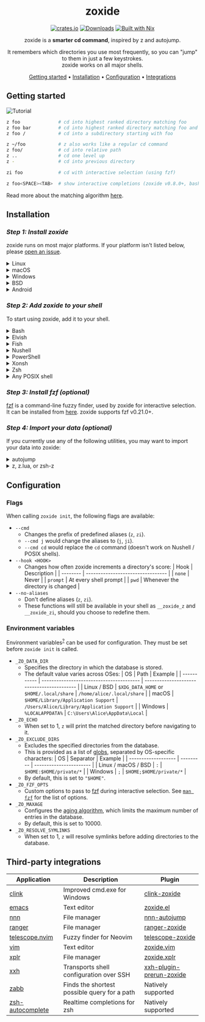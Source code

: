 <!-- markdownlint-configure-file {
  "MD013": {
    "code_blocks": false,
    "tables": false
  },
  "MD033": false,
  "MD041": false
} -->

<div align="center">

# zoxide

[![crates.io][crates.io-badge]][crates.io]
[![Downloads][downloads-badge]][releases]
[![Built with Nix][builtwithnix-badge]][builtwithnix]

zoxide is a **smarter cd command**, inspired by z and autojump.

It remembers which directories you use most frequently, so you can "jump" to
them in just a few keystrokes.<br />
zoxide works on all major shells.

[Getting started](#getting-started) •
[Installation](#installation) •
[Configuration](#configuration) •
[Integrations](#third-party-integrations)

</div>

## Getting started

![Tutorial][tutorial]

```sh
z foo              # cd into highest ranked directory matching foo
z foo bar          # cd into highest ranked directory matching foo and bar
z foo /            # cd into a subdirectory starting with foo

z ~/foo            # z also works like a regular cd command
z foo/             # cd into relative path
z ..               # cd one level up
z -                # cd into previous directory

zi foo             # cd with interactive selection (using fzf)

z foo<SPACE><TAB>  # show interactive completions (zoxide v0.8.0+, bash 4.4+/fish/zsh only)
```

Read more about the matching algorithm [here][algorithm-matching].

## Installation

### *Step 1: Install zoxide*

zoxide runs on most major platforms. If your platform isn't listed below,
please [open an issue][issues].

<details>
<summary>Linux</summary>

To install zoxide, run this command in your terminal:

```sh
curl -sS https://webinstall.dev/zoxide | bash
```

Alternatively, you can use a package manager:

| Distribution       | Repository              | Instructions                                                                                   |
| ------------------ | ----------------------- | ---------------------------------------------------------------------------------------------- |
| ***Any***          | **[crates.io]**         | `cargo install zoxide --locked`                                                                |
| *Any*              | [conda-forge]           | `conda install -c conda-forge zoxide`                                                          |
| *Any*              | [Linuxbrew]             | `brew install zoxide`                                                                          |
| Alpine Linux 3.13+ | [Alpine Linux Packages] | `apk add zoxide`                                                                               |
| Arch Linux         | [Arch Linux Community]  | `pacman -S zoxide`                                                                             |
| CentOS 7+          | [Copr]                  | `dnf copr enable atim/zoxide` <br /> `dnf install zoxide`                                      |
| Debian 11+         | [Debian Packages]       | `apt install zoxide`                                                                           |
| Devuan 4.0+        | [Devuan Packages]       | `apt install zoxide`                                                                           |
| Fedora 32+         | [Fedora Packages]       | `dnf install zoxide`                                                                           |
| Gentoo             | [GURU Overlay]          | `eselect repository enable guru` <br /> `emerge --sync guru` <br /> `emerge app-shells/zoxide` |
| Manjaro            |                         | `pacman -S zoxide`                                                                             |
| NixOS              | [nixpkgs]               | `nix-env -iA nixpkgs.zoxide`                                                                   |
| Parrot OS          |                         | `apt install zoxide`                                                                           |
| Raspbian 11+       | [Raspbian Packages]     | `apt install zoxide`                                                                           |
| Ubuntu 21.04+      | [Ubuntu Packages]       | `apt install zoxide`                                                                           |
| Void Linux         | [Void Linux Packages]   | `xbps-install -S zoxide`                                                                       |

</details>

<details>
<summary>macOS</summary>

To install zoxide, use a package manager:

| Repository      | Instructions                          |
| --------------- | ------------------------------------- |
| **[crates.io]** | `cargo install zoxide --locked`       |
| [conda-forge]   | `conda install -c conda-forge zoxide` |
| [Homebrew]      | `brew install zoxide`                 |
| [MacPorts]      | `port install zoxide`                 |

</details>

<details>
<summary>Windows</summary>

To install zoxide, run this command in your command prompt:

```sh
curl.exe -A "MS" https://webinstall.dev/zoxide | powershell
```

Alternatively, you can use a package manager:

| Repository      | Instructions                          |
| --------------- | ------------------------------------- |
| **[crates.io]** | `cargo install zoxide --locked`       |
| [Chocolatey]    | `choco install zoxide`                |
| [conda-forge]   | `conda install -c conda-forge zoxide` |
| [Scoop]         | `scoop install zoxide`                |

</details>

<details>
<summary>BSD</summary>

To install zoxide, use a package manager:

| Distribution  | Repository      | Instructions                    |
| ------------- | --------------- | ------------------------------- |
| ***Any***     | **[crates.io]** | `cargo install zoxide --locked` |
| DragonFly BSD | [DPorts]        | `pkg install zoxide`            |
| FreeBSD       | [FreshPorts]    | `pkg install zoxide`            |
| NetBSD        | [pkgsrc]        | `pkgin install zoxide`          |

</details>

<details>
<summary>Android</summary>

To install zoxide, use a package manager:

| Repository | Instructions         |
| ---------- | -------------------- |
| [Termux]   | `pkg install zoxide` |

</details>

### *Step 2: Add zoxide to your shell*

To start using zoxide, add it to your shell.

<details>
<summary>Bash</summary>

Add this to your configuration (usually `~/.bashrc`):

```sh
eval "$(zoxide init bash)"
```

</details>

<details>
<summary>Elvish</summary>

Add this to your configuration (usually `~/.elvish/rc.elv`):

```sh
eval (zoxide init elvish | slurp)
```

Note: zoxide only supports elvish v0.16.0 and above.

</details>

<details>
<summary>Fish</summary>

Add this to your configuration (usually `~/.config/fish/config.fish`):

```fish
zoxide init fish | source
```

</details>

<details>
<summary>Nushell</summary>

Add this to your configuration (find it by running `config path` in Nushell):

```toml
startup = ["zoxide init nushell --hook prompt | save ~/.zoxide.nu", "source ~/.zoxide.nu"]
```

Note: zoxide only supports Nushell v0.59.0 and above.

</details>

<details>
<summary>PowerShell</summary>

Add this to your configuration (find it by running `echo $profile` in
PowerShell):

```powershell
# For zoxide v0.8.0+
Invoke-Expression (& {
    $hook = if ($PSVersionTable.PSVersion.Major -lt 6) { 'prompt' } else { 'pwd' }
    (zoxide init --hook $hook powershell | Out-String)
})

# For older versions of zoxide
Invoke-Expression (& {
    $hook = if ($PSVersionTable.PSVersion.Major -lt 6) { 'prompt' } else { 'pwd' }
    (zoxide init --hook $hook powershell) -join "`n"
})
```

</details>

<details>
<summary>Xonsh</summary>

Add this to your configuration (usually `~/.xonshrc`):

```python
execx($(zoxide init xonsh), 'exec', __xonsh__.ctx, filename='zoxide')
```

</details>

<details>
<summary>Zsh</summary>

Add this to your configuration (usually `~/.zshrc`):

```sh
eval "$(zoxide init zsh)"
```

For completions to work, the above line must be added _after_ `compinit` is
called. You may have to rebuild your cache by running `rm ~/.zcompdump*; compinit`.

</details>

<details>
<summary>Any POSIX shell</summary>

Add this to your configuration:

```sh
eval "$(zoxide init posix --hook prompt)"
```

</details>

### *Step 3: Install fzf (optional)*

[fzf] is a command-line fuzzy finder, used by zoxide for interactive
selection. It can be installed from [here][fzf-installation]. zoxide supports
fzf v0.21.0+.

### *Step 4: Import your data (optional)*

If you currently use any of the following utilities, you may want to import
your data into zoxide:

<details>
<summary>autojump</summary>

```sh
zoxide import --from autojump path/to/db
```

</details>

<details>
<summary>z, z.lua, or zsh-z</summary>

```sh
zoxide import --from z path/to/db
```

</details>

## Configuration

### Flags

When calling `zoxide init`, the following flags are available:

- `--cmd`
  - Changes the prefix of predefined aliases (`z`, `zi`).
  - `--cmd j` would change the aliases to (`j`, `ji`).
  - `--cmd cd` would replace the `cd` command (doesn't work on Nushell / POSIX shells).
- `--hook <HOOK>`
  - Changes how often zoxide increments a directory's score:
    | Hook     | Description                       |
    | -------- | --------------------------------- |
    | `none`   | Never                             |
    | `prompt` | At every shell prompt             |
    | `pwd`    | Whenever the directory is changed |
- `--no-aliases`
  - Don't define aliases (`z`, `zi`).
  - These functions will still be available in your shell as `__zoxide_z` and
    `__zoxide_zi`, should you choose to redefine them.

### Environment variables

Environment variables<sup>[?][wiki-env]</sup> can be used for configuration.
They must be set before `zoxide init` is called.

- `_ZO_DATA_DIR`
  - Specifies the directory in which the database is stored.
  - The default value varies across OSes:
    | OS          | Path                                     | Example                                    |
    | ----------- | ---------------------------------------- | ------------------------------------------ |
    | Linux / BSD | `$XDG_DATA_HOME` or `$HOME/.local/share` | `/home/alice/.local/share`                 |
    | macOS       | `$HOME/Library/Application Support`      | `/Users/Alice/Library/Application Support` |
    | Windows     | `%LOCALAPPDATA%`                         | `C:\Users\Alice\AppData\Local`             |
- `_ZO_ECHO`
  - When set to 1, `z` will print the matched directory before navigating to
    it.
- `_ZO_EXCLUDE_DIRS`
  - Excludes the specified directories from the database.
  - This is provided as a list of [globs][glob], separated by OS-specific
    characters:
    | OS                  | Separator | Example                 |
    | ------------------- | --------- | ----------------------- |
    | Linux / macOS / BSD | `:`       | `$HOME:$HOME/private/*` |
    | Windows             | `;`       | `$HOME;$HOME/private/*` |
  - By default, this is set to `"$HOME"`.
- `_ZO_FZF_OPTS`
  - Custom options to pass to [fzf] during interactive selection. See
    [`man fzf`][fzf-man] for the list of options.
- `_ZO_MAXAGE`
  - Configures the [aging algorithm][algorithm-aging], which limits the maximum
    number of entries in the database.
  - By default, this is set to 10000.
- `_ZO_RESOLVE_SYMLINKS`
  - When set to 1, `z` will resolve symlinks before adding directories to the
    database.

## Third-party integrations

| Application        | Description                                  | Plugin                     |
| ------------------ | -------------------------------------------- | -------------------------- |
| [clink]            | Improved cmd.exe for Windows                 | [clink-zoxide]             |
| [emacs]            | Text editor                                  | [zoxide.el]                |
| [nnn]              | File manager                                 | [nnn-autojump]             |
| [ranger]           | File manager                                 | [ranger-zoxide]            |
| [telescope.nvim]   | Fuzzy finder for Neovim                      | [telescope-zoxide]         |
| [vim]              | Text editor                                  | [zoxide.vim]               |
| [xplr]             | File manager                                 | [zoxide.xplr]              |
| [xxh]              | Transports shell configuration over SSH      | [xxh-plugin-prerun-zoxide] |
| [zabb]             | Finds the shortest possible query for a path | Natively supported         |
| [zsh-autocomplete] | Realtime completions for zsh                 | Natively supported         |

[algorithm-aging]: https://github.com/ajeetdsouza/zoxide/wiki/Algorithm#aging
[algorithm-matching]: https://github.com/ajeetdsouza/zoxide/wiki/Algorithm#matching
[alpine linux packages]: https://pkgs.alpinelinux.org/packages?name=zoxide
[arch linux community]: https://archlinux.org/packages/community/x86_64/zoxide/
[builtwithnix-badge]: https://img.shields.io/badge/builtwith-nix-7d81f7?style=flat-square
[builtwithnix]: https://builtwithnix.org/
[chocolatey]: https://community.chocolatey.org/packages/zoxide
[clink-zoxide]: https://github.com/shunsambongi/clink-zoxide
[clink]: https://github.com/mridgers/clink
[conda-forge]: https://anaconda.org/conda-forge/zoxide
[copr]: https://copr.fedorainfracloud.org/coprs/atim/zoxide/
[crates.io-badge]: https://img.shields.io/crates/v/zoxide?style=flat-square
[crates.io]: https://crates.io/crates/zoxide
[debian packages]: https://packages.debian.org/stable/admin/zoxide
[devuan packages]: https://pkginfo.devuan.org/cgi-bin/package-query.html?c=package&q=zoxide
[downloads-badge]: https://img.shields.io/github/downloads/ajeetdsouza/zoxide/total?style=flat-square
[dports]: https://github.com/DragonFlyBSD/DPorts/tree/master/sysutils/zoxide
[emacs]: https://www.gnu.org/software/emacs/
[fedora packages]: https://src.fedoraproject.org/rpms/rust-zoxide
[freshports]: https://www.freshports.org/sysutils/zoxide/
[fzf-installation]: https://github.com/junegunn/fzf#installation
[fzf-man]: https://manpages.ubuntu.com/manpages/en/man1/fzf.1.html
[fzf]: https://github.com/junegunn/fzf
[glob]: https://man7.org/linux/man-pages/man7/glob.7.html
[guru overlay]: https://github.com/gentoo-mirror/guru
[homebrew]: https://formulae.brew.sh/formula/zoxide
[issues]: https://github.com/ajeetdsouza/zoxide/issues/new
[linuxbrew]: https://formulae.brew.sh/formula-linux/zoxide
[macports]: https://ports.macports.org/port/zoxide/summary
[neovim]: https://github.com/neovim/neovim
[nixpkgs]: https://github.com/NixOS/nixpkgs/blob/master/pkgs/tools/misc/zoxide/default.nix
[nnn-autojump]: https://github.com/jarun/nnn/blob/master/plugins/autojump
[nnn]: https://github.com/jarun/nnn
[pkgsrc]: https://pkgsrc.se/sysutils/zoxide
[ranger-zoxide]: https://github.com/jchook/ranger-zoxide
[ranger]: https://github.com/ranger/ranger
[raspbian packages]: https://archive.raspbian.org/raspbian/pool/main/r/rust-zoxide/
[releases]: https://github.com/ajeetdsouza/zoxide/releases
[scoop]: https://github.com/ScoopInstaller/Main/tree/master/bucket/zoxide.json
[telescope-zoxide]: https://github.com/jvgrootveld/telescope-zoxide
[telescope.nvim]: https://github.com/nvim-telescope/telescope.nvim
[termux]: https://github.com/termux/termux-packages/tree/master/packages/zoxide
[tutorial]: contrib/tutorial.webp
[ubuntu packages]: https://packages.ubuntu.com/hirsute/zoxide
[vim]: https://github.com/vim/vim
[void linux packages]: https://github.com/void-linux/void-packages/tree/master/srcpkgs/zoxide
[wiki-env]: https://github.com/ajeetdsouza/zoxide/wiki/HOWTO:-set-environment-variables "HOWTO: set environment variables"
[xplr]: https://github.com/sayanarijit/xplr
[xxh-plugin-prerun-zoxide]: https://github.com/xxh/xxh-plugin-prerun-zoxide
[xxh]: https://github.com/xxh/xxh
[zabb]: https://github.com/Mellbourn/zabb
[zoxide.el]: https://gitlab.com/Vonfry/zoxide.el
[zoxide.vim]: https://github.com/nanotee/zoxide.vim
[zoxide.xplr]: https://github.com/sayanarijit/zoxide.xplr
[zsh-autocomplete]: https://github.com/marlonrichert/zsh-autocomplete
